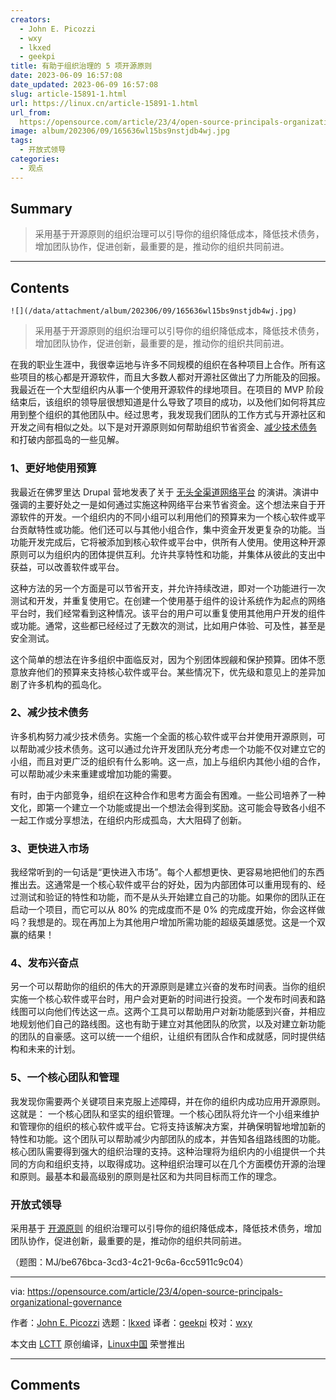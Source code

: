 ```yaml
---
creators:
  - John E. Picozzi
  - wxy
  - lkxed
  - geekpi
title: 有助于组织治理的 5 项开源原则
date: 2023-06-09 16:57:08
date_updated: 2023-06-09 16:57:08
slug: article-15891-1.html
url: https://linux.cn/article-15891-1.html
url_from: 
  https://opensource.com/article/23/4/open-source-principals-organizational-governance
image: album/202306/09/165636wl15bs9nstjdb4wj.jpg
tags:
  - 开放式领导
categories:
  - 观点
---
```


## Summary

> 采用基于开源原则的组织治理可以引导你的组织降低成本，降低技术债务，增加团队协作，促进创新，最重要的是，推动你的组织共同前进。

***

<!-- more -->

## Contents

`![](/data/attachment/album/202306/09/165636wl15bs9nstjdb4wj.jpg)`

> 
> 采用基于开源原则的组织治理可以引导你的组织降低成本，降低技术债务，增加团队协作，促进创新，最重要的是，推动你的组织共同前进。
> 
> 
> 

在我的职业生涯中，我很幸运地与许多不同规模的组织在各种项目上合作。所有这些项目的核心都是开源软件，而且大多数人都对开源社区做出了力所能及的回报。我最近在一个大型组织内从事一个使用开源软件的绿地项目。在项目的 MVP 阶段结束后，该组织的领导层很想知道是什么导致了项目的成功，以及他们如何将其应用到整个组织的其他团队中。经过思考，我发现我们团队的工作方式与开源社区和开发之间有相似之处。以下是对开源原则如何帮助组织节省资金、[减少技术债务](https://enterprisersproject.com/article/2020/6/technical-debt-explained-plain-english?intcmp=7013a000002qLH8AAM) 和打破内部孤岛的一些见解。

### 1、更好地使用预算

我最近在佛罗里达 Drupal 营地发表了关于 [无头全渠道网络平台](https://noti.st/johnpicozzi/thgcPs/think-locally-build-globally-how-drupal-is-powering-headless-omni-channel-web-platforms) 的演讲。演讲中强调的主要好处之一是如何通过实施这种网络平台来节省资金。这个想法来自于开源软件的开发。一个组织内的不同小组可以利用他们的预算来为一个核心软件或平台贡献特性或功能。他们还可以与其他小组合作，集中资金开发更复杂的功能。当功能开发完成后，它将被添加到核心软件或平台中，供所有人使用。使用这种开源原则可以为组织内的团体提供互利。允许共享特性和功能，并集体从彼此的支出中获益，可以改善软件或平台。

这种方法的另一个方面是可以节省开支，并允许持续改进，即对一个功能进行一次测试和开发，并重复使用它。在创建一个使用基于组件的设计系统作为起点的网络平台时，我们经常看到这种情况。该平台的用户可以重复使用其他用户开发的组件或功能。通常，这些都已经经过了无数次的测试，比如用户体验、可及性，甚至是安全测试。

这个简单的想法在许多组织中面临反对，因为个别团体觊觎和保护预算。团体不愿意放弃他们的预算来支持核心软件或平台。某些情况下，优先级和意见上的差异加剧了许多机构的孤岛化。

### 2、减少技术债务

许多机构努力减少技术债务。实施一个全面的核心软件或平台并使用开源原则，可以帮助减少技术债务。这可以通过允许开发团队充分考虑一个功能不仅对建立它的小组，而且对更广泛的组织有什么影响。这一点，加上与组织内其他小组的合作，可以帮助减少未来重建或增加功能的需要。

有时，由于内部竞争，组织在这种合作和思考方面会有困难。一些公司培养了一种文化，即第一个建立一个功能或提出一个想法会得到奖励。这可能会导致各小组不一起工作或分享想法，在组织内形成孤岛，大大阻碍了创新。

### 3、更快进入市场

我经常听到的一句话是“更快进入市场”。每个人都想更快、更容易地把他们的东西推出去。这通常是一个核心软件或平台的好处，因为内部团体可以重用现有的、经过测试和验证的特性和功能，而不是从头开始建立自己的功能。如果你的团队正在启动一个项目，而它可以从 80% 的完成度而不是 0% 的完成度开始，你会这样做吗？我想是的。现在再加上为其他用户增加所需功能的超级英雄感觉。这是一个双赢的结果！

### 4、发布兴奋点

另一个可以帮助你的组织的伟大的开源原则是建立兴奋的发布时间表。当你的组织实施一个核心软件或平台时，用户会对更新的时间进行投资。一个发布时间表和路线图可以向他们传达这一点。这两个工具可以帮助用户对新功能感到兴奋，并相应地规划他们自己的路线图。这也有助于建立对其他团队的欣赏，以及对建立新功能的团队的自豪感。这可以统一一个组织，让组织有团队合作和成就感，同时提供结构和未来的计划。

### 5、一个核心团队和管理

我发现你需要两个关键项目来克服上述障碍，并在你的组织内成功应用开源原则。这就是： 一个核心团队和坚实的组织管理。一个核心团队将允许一个小组来维护和管理你的组织的核心软件或平台。它将支持该解决方案，并确保明智地增加新的特性和功能。这个团队可以帮助减少内部团队的成本，并告知各组路线图的功能。核心团队需要得到强大的组织治理的支持。这种治理将为组织内的小组提供一个共同的方向和组织支持，以取得成功。这种组织治理可以在几个方面模仿开源的治理和原则。最基本和最高级别的原则是社区和为共同目标而工作的理念。

### 开放式领导

采用基于 [开源原则](https://opensource.com/article/23/4/open-leadership-through-change) 的组织治理可以引导你的组织降低成本，降低技术债务，增加团队协作，促进创新，最重要的是，推动你的组织共同前进。

（题图：MJ/be676bca-3cd3-4c21-9c6a-6cc5911c9c04）

---

via: <https://opensource.com/article/23/4/open-source-principals-organizational-governance>

作者：[John E. Picozzi](https://opensource.com/users/johnpicozzi) 选题：[lkxed](https://github.com/lkxed/) 译者：[geekpi](https://github.com/geekpi) 校对：[wxy](https://github.com/wxy)

本文由 [LCTT](https://github.com/LCTT/TranslateProject) 原创编译，[Linux中国](https://linux.cn/) 荣誉推出

***

## Comments
